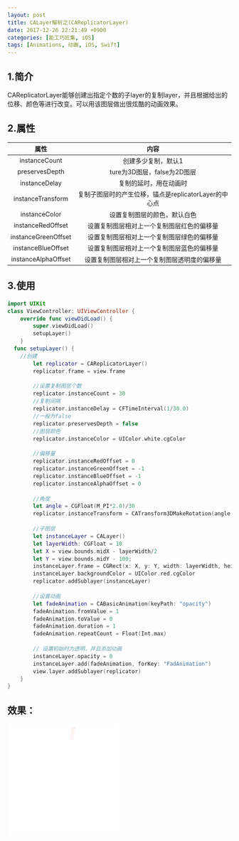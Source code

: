 ```yaml
---
layout: post
title: CALayer解析之(CAReplicatorLayer)
date: 2017-12-26 22:21:49 +0900
categories: [能工巧匠集, iOS]
tags: [Animations, 动画, iOS, Swift]
---
```



## 1.简介

CAReplicatorLayer能够创建出指定个数的子layer的复制layer，并且根据给出的位移、颜色等进行改变。可以用该图层做出很炫酷的动画效果。

## 2.属性

| 属性 |  内容  |
| :------------: | :------------: |
| instanceCount  	|	创建多少复制，默认1 	|
| preservesDepth 	|  	ture为3D图层，false为2D图层	|
| instanceDelay	|	复制的延时，用在动画时 	|
| instanceTransform |	复制子图层时的产生位移，锚点是replicatorLayer的中心点 |
| instanceColor	|	设置复制图层的颜色，默认白色 |
instanceRedOffset	|	设置复制图层相对上一个复制图层红色的偏移量 |
| instanceGreenOffset	|	设置复制图层相对上一个复制图层绿色的偏移量 |
| instanceBlueOffset	|	设置复制图层相对上一个复制图层蓝色的偏移量 |
| instanceAlphaOffset	|	设置复制图层相对上一个复制图层透明度的偏移量 |


## 3.使用


```swift
import UIKit
class ViewController: UIViewController {
    override func viewDidLoad() {
        super.viewDidLoad()
        setupLayer()
    }
  func setupLayer() {        
	//创建
        let replicator = CAReplicatorLayer()
        replicator.frame = view.frame
        
        //设置复制图层个数
        replicator.instanceCount = 30
        //复制间隔
        replicator.instanceDelay = CFTimeInterval(1/30.0)
        //一般为false
        replicator.preservesDepth = false
        //图层颜色
        replicator.instanceColor = UIColor.white.cgColor
        
        //偏移量
        replicator.instanceRedOffset = 0
        replicator.instanceGreenOffset = -1
        replicator.instanceBlueOffset = -1
        replicator.instanceAlphaOffset = 0
        
        //角度
        let angle = CGFloat(M_PI*2.0)/30
        replicator.instanceTransform = CATransform3DMakeRotation(angle, 0, 0, 1)
        
        //子图层
        let instanceLayer = CALayer()
        let layerWidth: CGFloat = 10
        let X = view.bounds.midX - layerWidth/2
        let Y = view.bounds.midY - 100;
        instanceLayer.frame = CGRect(x: X, y: Y, width: layerWidth, height: layerWidth*3)
        instanceLayer.backgroundColor = UIColor.red.cgColor
        replicator.addSublayer(instanceLayer)

        //设置动画
        let fadeAnimation = CABasicAnimation(keyPath: "opacity")
        fadeAnimation.fromValue = 1
        fadeAnimation.toValue = 0
        fadeAnimation.duration = 1
        fadeAnimation.repeatCount = Float(Int.max)

        // 设置初始时为透明，并且添加动画
        instanceLayer.opacity = 0
        instanceLayer.add(fadeAnimation, forKey: "FadAnimation")
        view.layer.addSublayer(replicator)
    }
}
```


## 效果：

![](/assets/images/2017/CAReplicatorLayer.gif)